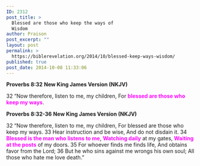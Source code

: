 ```yaml
---
ID: 2312
post_title: >
  Blessed are those who keep the ways of
  Wisdom
author: Praison
post_excerpt: ""
layout: post
permalink: >
  https://biblerevelation.org/2014/10/blessed-keep-ways-wisdom/
published: true
post_date: 2014-10-08 11:33:06
---
```

<strong>Proverbs 8:32</strong>
<strong> New King James Version (NKJV)</strong>

32 “Now therefore, listen to me, my children,
For <span style="color: #ff00ff;"><strong>blessed are those who keep my ways</strong></span>.

<strong>Proverbs 8:32-36</strong>
<strong> New King James Version (NKJV)</strong>

32 “Now therefore, listen to me, my children,
For blessed are those who keep my ways.
33 Hear instruction and be wise,
And do not disdain it.
34 <span style="color: #ff00ff;"><strong>Blessed is the man who listens to me</strong></span>,
<span style="color: #ff00ff;"><strong>Watching daily</strong></span> at my gates,
<span style="color: #ff00ff;"><strong>Waiting at the posts</strong></span> of my doors.
35 For whoever finds me finds life,
And obtains favor from the Lord;
36 But he who sins against me wrongs his own soul;
All those who hate me love death.”